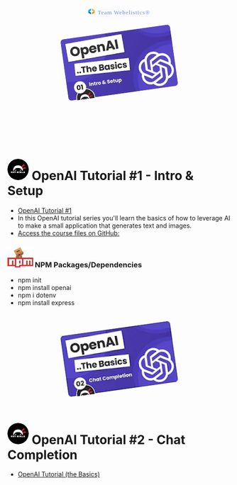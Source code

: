 <br />
<br />
<header style="display: inline-block;
               flex-flow: column;
               flex-direction: column;
               width: 100%;
               align-items: center;
               margin-left: auto;
               margin-right: auto;"
>
<img src="./src/images/tw_brackets.svg"
     style="display: inline-flex;
            margin-left: auto;
            margin-right: auto;
            width: 3%;"
 ></img>
<h4 style="display: inline-flex; 
           margin-left: 2px;
           margin-right: auto;
           font-family: Chango;
           font-size: 13px;
           font-weight: 100;
           text-shadow: 0px 0px 17px #ccc;
           color: hsla(219, 79%, 66%, 0.998);
           letter-spacing: 1px;"
>Team Webelistics®️</h4>
<br />
<br />
<img src="./src/images/imageMaster.png"
style="display: block; 
           margin-left: auto;
           margin-right: auto;
           width: 50%;
           rotate: -8deg;"
 ></img>
</header>
<br />
<br />
<br />
<br />

# ![Net Ninja](/src/images/image.png) OpenAI Tutorial #1 - Intro & Setup

-   [OpenAI Tutorial #1](https://www.youtube.com/watch?v=C4ve8Kjw9ZY)
-   In this OpenAI tutorial series you'll learn the basics of how to leverage AI to make a small application that generates text and images.
-   [Access the course files on GitHub:](https://www.youtube.com/redirect?event=video_description&redir_token=QUFFLUhqa2xLQ0paRHd4RUdEOEw4OXFFVGRBUXdJTURwd3xBQ3Jtc0tucGJzV01DVEVIMjRUelA2V1kybjVCX3FNZjYxZXRsN0Nkdlp6WV9COTk1aU40S3BuZkhSTEpWMkdrNjJJYkRVaHZMTWREZkhtbGdXX0JfdklZaHdPNUswZnVKcDFjMU9LcE9lTzQweWZEWjBPb0VScw&q=https%3A%2F%2Fgithub.com%2Fiamshaunjp%2FopenAI-basics&v=C4ve8Kjw9ZY)

### ![npm](src/images/npm-small.png) NPM Packages/Dependencies

-   npm init
-   npm install openai
-   npm i dotenv
-   npm install express

<br />
<br />
<img src="./src/images/tutorial-2.webp"
style="display: block; 
           margin-left: auto;
           margin-right: auto;
           width: 50%;
           rotate: -8deg;"
 ></img>
<br />
<br />

# ![Net Ninja](/src/images/image.png) OpenAI Tutorial #2 - Chat Completion

-   [OpenAI Tutorial (the Basics)](https://www.youtube.com/playlist?list=PL4cUxeGkcC9ipdXMDVcGimIVMG_Z6-Vsu)
